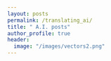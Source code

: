 ```yaml
---
layout: posts
permalink: /translating_ai/
title: " A.I. posts"
author_profile: true
header:
  image: "/images/vectors2.png"
---
```



